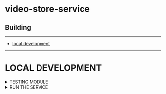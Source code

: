 # video-store-service

## Building

---

* [local development](#local-development)

---


# LOCAL DEVELOPMENT

<details>
<summary>TESTING MODULE</summary>


The first time, you should do a `./build.sh` as the produced jars
are mounted in to the docker-compose stack.


```bash
# ... run rabbitmq and postgres
docker-compose up

# ... properly destroy
docker-compose down --volumes --remove-orphans
```
</details>

<details>
<summary>RUN THE SERVICE</summary>


The first time, you should do a `./gradlew bootRun` as the produced jars
are mounted in to the docker-compose stack.


```bash
./gradlew bootRun
```
</details>

